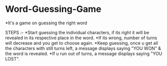 # Word-Guessing-Game
*It's a game on guessing the right word

STEPS :-
*Start guessing the individual characters, if its right it will be revealed in its respective place in the word.
*If its wrong, number of turns will decrease and you get to choose again.
*Keep guessing, once u get all the characters with still turns left, a message displays saying "YOU WON" & the word is revealed.
*If u run out of turns, a message displays saying "YOU LOST".
